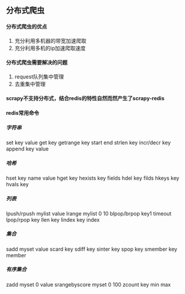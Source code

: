 ## 分布式爬虫

#### 分布式爬虫的优点

1. 充分利用多机器的带宽加速爬取
2. 充分利用多机的ip加速爬取速度

#### 分布式爬虫需要解决的问题

1. request队列集中管理
2. 去重集中管理

#### scrapy不支持分布式，结合redis的特性自然而然产生了scrapy-redis

#### redis常用命令

##### 字符串
set key value
get key
getrange key start end
strlen key
incr/decr key 
append key value

##### 哈希
hset key name value
hget key
hexists key fields
hdel key filds
hkeys key
hvals key

##### 列表
lpush/rpush mylist value
lrange mylist 0 10
blpop/brpop key1 timeout
lpop/rpop key
llen key
lindex key index

##### 集合
sadd myset value
scard key
sdiff key
sinter key
spop key
smember key member

##### 有序集合
zadd myset 0 value
srangebyscore myset 0 100
zcount key min max
